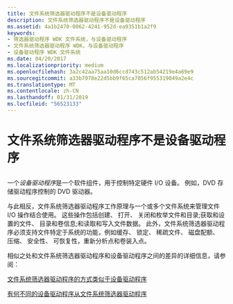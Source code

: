 ```yaml
---
title: 文件系统筛选器驱动程序不是设备驱动程序
description: 文件系统筛选器驱动程序不是设备驱动程序
ms.assetid: 4a1b2470-0062-4241-952d-ea9351b1a2f9
keywords:
- 筛选器驱动程序 WDK 文件系统，与设备驱动程序
- 文件系统筛选器驱动程序 WDK，与设备驱动程序
- 设备驱动程序 WDK 文件系统
ms.date: 04/20/2017
ms.localizationpriority: medium
ms.openlocfilehash: 3a2c42aa75aa10d6ccd743c512ab54219e4a69e9
ms.sourcegitcommit: a33b7978e22d5bb9f65ca7056f955319049a2e4c
ms.translationtype: MT
ms.contentlocale: zh-CN
ms.lasthandoff: 01/31/2019
ms.locfileid: "56523133"
---
```

# <a name="file-system-filter-drivers-are-not-device-drivers"></a>文件系统筛选器驱动程序不是设备驱动程序


## <span id="ddk_a_file_system_filter_driver_is_not_a_device_driver_if"></span><span id="DDK_A_FILE_SYSTEM_FILTER_DRIVER_IS_NOT_A_DEVICE_DRIVER_IF"></span>


一个*设备驱动程序*是一个软件组件，用于控制特定硬件 I/O 设备。 例如，DVD 存储驱动程序控制的 DVD 驱动器。

与此相反，文件系统筛选器驱动程序工作原理与一个或多个文件系统来管理文件 I/O 操作结合使用。 这些操作包括创建、 打开、 关闭和枚举文件和目录;获取和设置的文件、 目录和卷信息;和读取和写入文件数据。 此外，文件系统筛选器驱动程序必须支持文件特定于系统的功能，例如缓存、 锁定、 稀疏文件、 磁盘配额、 压缩、 安全性、 可恢复性，重新分析点和卷装入点。

相似之处和文件系统筛选器驱动程序和设备驱动程序之间的差异的详细信息，请参阅：

[文件系统筛选器驱动程序的方式类似于设备驱动程序](how-file-system-filter-drivers-are-similar-to-device-drivers.md)

[有何不同的设备驱动程序从文件系统筛选器驱动程序](how-file-system-filter-drivers-are-different-from-device-drivers.md)

 

 




